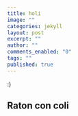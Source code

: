 ```yaml
---
title: holi
image: ""
categories: jekyll
layout: post
excerpt: ""
author: ""
comments_enabled: "0"
tags: ""
published: true
---
```


:)

## Raton con coli